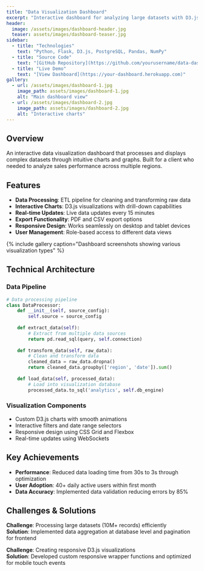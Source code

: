 ```yaml
---
title: "Data Visualization Dashboard"
excerpt: "Interactive dashboard for analyzing large datasets with D3.js and Python"
header:
  image: /assets/images/dashboard-header.jpg
  teaser: assets/images/dashboard-teaser.jpg
sidebar:
  - title: "Technologies"
    text: "Python, Flask, D3.js, PostgreSQL, Pandas, NumPy"
  - title: "Source Code"
    text: "[GitHub Repository](https://github.com/yourusername/data-dashboard)"
  - title: "Live Demo"
    text: "[View Dashboard](https://your-dashboard.herokuapp.com)"
gallery:
  - url: /assets/images/dashboard-1.jpg
    image_path: assets/images/dashboard-1.jpg
    alt: "Main dashboard view"
  - url: /assets/images/dashboard-2.jpg
    image_path: assets/images/dashboard-2.jpg
    alt: "Interactive charts"
---
```


## Overview

An interactive data visualization dashboard that processes and displays complex datasets through intuitive charts and graphs. Built for a client who needed to analyze sales performance across multiple regions.

## Features

- **Data Processing**: ETL pipeline for cleaning and transforming raw data
- **Interactive Charts**: D3.js visualizations with drill-down capabilities  
- **Real-time Updates**: Live data updates every 15 minutes
- **Export Functionality**: PDF and CSV export options
- **Responsive Design**: Works seamlessly on desktop and tablet devices
- **User Management**: Role-based access to different data views

{% include gallery caption="Dashboard screenshots showing various visualization types" %}

## Technical Architecture

### Data Pipeline
```python
# Data processing pipeline
class DataProcessor:
    def __init__(self, source_config):
        self.source = source_config
        
    def extract_data(self):
        # Extract from multiple data sources
        return pd.read_sql(query, self.connection)
    
    def transform_data(self, raw_data):
        # Clean and transform data
        cleaned_data = raw_data.dropna()
        return cleaned_data.groupby(['region', 'date']).sum()
    
    def load_data(self, processed_data):
        # Load into visualization database
        processed_data.to_sql('analytics', self.db_engine)
```

### Visualization Components
- Custom D3.js charts with smooth animations
- Interactive filters and date range selectors
- Responsive design using CSS Grid and Flexbox
- Real-time updates using WebSockets

## Key Achievements

- **Performance**: Reduced data loading time from 30s to 3s through optimization
- **User Adoption**: 40+ daily active users within first month
- **Data Accuracy**: Implemented data validation reducing errors by 85%

## Challenges & Solutions

**Challenge**: Processing large datasets (10M+ records) efficiently  
**Solution**: Implemented data aggregation at database level and pagination for frontend

**Challenge**: Creating responsive D3.js visualizations  
**Solution**: Developed custom responsive wrapper functions and optimized for mobile touch events